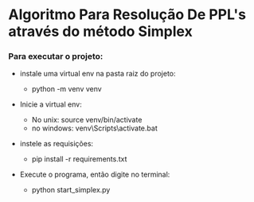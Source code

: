 # Algoritmo Para Resolução De PPL's através do método Simplex

### Para executar o projeto:

* instale uma virtual env na pasta raiz do projeto:
    * python -m venv venv
      
* Inicie a virtual env:
    * No unix: source venv/bin/activate
    * no windows: venv\Scripts\activate.bat
    
* instele as requisições:
    * pip install -r requirements.txt
  
* Execute o programa, então digite no terminal:
    * python start_simplex.py 

    
    